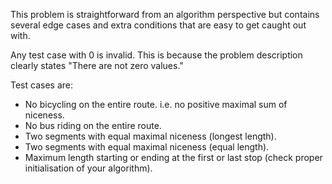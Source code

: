 This problem is straightforward from an algorithm perspective but contains
several edge cases and extra conditions that are easy to get caught out
with.

Any test case with 0 is invalid. This is because the problem description
clearly states "There are not zero values."

Test cases are:

- No bicycling on the entire route. i.e. no positive maximal sum of niceness.
- No bus riding on the entire route.
- Two segments with equal maximal niceness (longest length).
- Two segments with equal maximal niceness (equal length).
- Maximum length starting or ending at the first or last stop (check proper
  initialisation of your algorithm).




